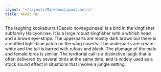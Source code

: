 ```yaml
---
layout: '~/layouts/MarkdownLayout.astro'
title: About Me
---
```


The laughing kookaburra (Dacelo novaeguineae) is a bird in the kingfisher subfamily Halcyoninae. It is a large robust kingfisher with a whitish head and a brown eye-stripe. The upperparts are mostly dark brown but there is a mottled light-blue patch on the wing coverts. The underparts are cream-white and the tail is barred with rufous and black. The plumage of the male and female birds is similar. The territorial call is a distinctive laugh that is often delivered by several birds at the same time, and is widely used as a stock sound effect in situations that involve a jungle setting.